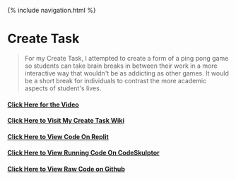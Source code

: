 {% include navigation.html %}

# Create Task

> For my Create Task, I attempted to create a form of a ping pong game so students can take brain breaks in between their work 
in a more interactive way that wouldn't be as addicting as other games. It would be a short break for individuals to contrast 
the more academic aspects of student's lives.

#### [Click Here for the Video](https://py2.codeskulptor.org/#user49_RqH3NC6Ooe_0.py)
#### [Click Here to Visit My Create Task Wiki](https://github.com/SreejaVad/curly-spatula/wiki/Create-Task-Write-Up)
#### [Click Here to View Code On Replit](https://replit.com/@SreejaVad/curly-spatula-2#docs/create%20task/cb_createtask.py)
#### [Click Here to View Running Code On CodeSkulptor](https://py2.codeskulptor.org/#user49_RqH3NC6Ooe_0.py)
#### [Click Here to View Raw Code on Github](https://py2.codeskulptor.org/#user49_RqH3NC6Ooe_0.py)


